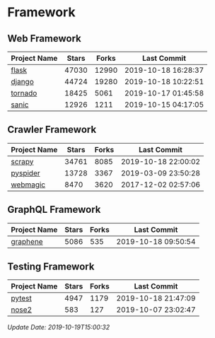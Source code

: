 # Framework

## Web Framework

| Project Name | Stars | Forks | Last Commit |
| ------------ | ----- | ----- | ----------- |
| [flask](https://github.com/pallets/flask) | 47030 | 12990 | 2019-10-18 16:28:37 |
| [django](https://github.com/django/django) | 44724 | 19280 | 2019-10-18 10:22:51 |
| [tornado](https://github.com/tornadoweb/tornado) | 18425 | 5061 | 2019-10-17 01:45:58 |
| [sanic](https://github.com/huge-success/sanic) | 12926 | 1211 | 2019-10-15 04:17:05 |

## Crawler Framework

| Project Name | Stars | Forks | Last Commit |
| ------------ | ----- | ----- | ----------- |
| [scrapy](https://github.com/scrapy/scrapy) | 34761 | 8085 | 2019-10-18 22:00:02 |
| [pyspider](https://github.com/binux/pyspider) | 13728 | 3367 | 2019-03-09 23:50:28 |
| [webmagic](https://github.com/code4craft/webmagic) | 8470 | 3620 | 2017-12-02 02:57:06 |

## GraphQL Framework

| Project Name | Stars | Forks | Last Commit |
| ------------ | ----- | ----- | ----------- |
| [graphene](https://github.com/graphql-python/graphene) | 5086 | 535 | 2019-10-18 09:50:54 |

## Testing Framework

| Project Name | Stars | Forks | Last Commit |
| ------------ | ----- | ----- | ----------- |
| [pytest](https://github.com/pytest-dev/pytest) | 4947 | 1179 | 2019-10-18 21:47:09 |
| [nose2](https://github.com/nose-devs/nose2) | 583 | 127 | 2019-10-07 23:02:47 |

*Update Date: 2019-10-19T15:00:32*